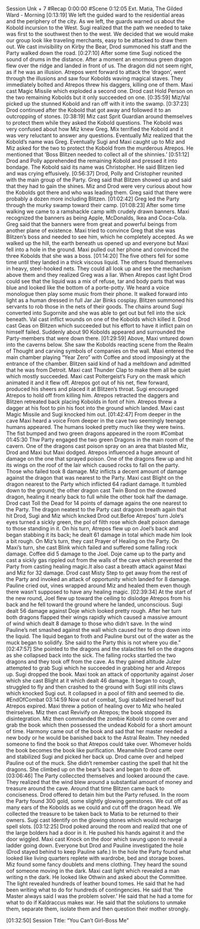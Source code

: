 Session Unk + 7
 #Recap 0:00:00 
 #Scene 0:12:05  Ext. Matia, The Gilded Ward - Morning
[0:13:19] We left the guided ward to the residential areas and the periphery of the city. As we left, the guards warned us about the Kobold incursion to the West. Sugi realized that the path we needed to take was first to the southwest then to the west. We decided that we would make our group look like traveling merchants, easy to be attacked to draw them out. We cast invisibility on Kirby the Bear, Drod summoned his staff and the Party walked down the road. 
[0:27:10] After some time Sugi noticed the sound of drums in the distance. After a moment an enormous green dragon flew over the ridge and landed in front of us. The dragon did not seem right, as if he was an illusion. Atrepos went forward to attack the ‘dragon’, went through the illusions and saw four Kobolds waving magical staves. They immediately bolted and Atrepos threw his daggers, killing one of them. Maxi cast Magic Missile which exploded a second one. Drod cast Hold Person on the two remaining Kobolds but it only succeeded on one. 
[0:35:59] Miz/Val picked up the stunned Kobold and ran off with it into the swamp. 
[0:37:23] Drod continued after the Kobold that got away and followed it to an outcropping of stones.
[0:38:19] Miz cast Sprit Guardian around themselves to protect them while they asked the Kobold questions. The Kobold was very confused about how Miz knew Greg. Mix terrified the Kobold and it was very reluctant to answer any questions. Eventually Miz realized that the Kobold’s name was Greg. Eventually Sugi and Maxi caught up to Miz and Miz asked for the two to protect the Kobold from the murderous Atrepos. He mentioned that ‘Boss Blitzen needed to collect all of the shinnies.’ 
[0:51:12] Drod and Polly apprehended the remaining Kobold and pressed it into bondage. The Kobold said its name was Christopher. He said Blitzen lied and was crying effusively.
[0:56:37] Drod, Polly and Cristopher reunited with the main group of the Party. Greg said that Blitzen showed up and said that they had to gain the shines. Miz and Drod were very curious about how the Kobolds got there and who was leading them. Greg said that there were probably a dozen more including Blitzen.
[01:02:42] Greg led the Party through the murky swamp toward their camp. 
[01:08:23] After some time walking we came to a ramshackle camp with crudely drawn banners. Maxi recognized the banners as being Apple, McDonalds, Ikea and Coca-Cola. Greg said that the banners were from great and powerful beings from another plane of existence. Maxi tried to convince Greg that she was Blitzen’s boss and needed to see him, which he completely accepted. As we walked up the hill, the earth beneath us opened up and everyone but Maxi fell into a hole in the ground. Maxi pulled out her phone and convinced the three Kobolds that she was a boss. 
[01:14:20] The five others fell for some time until they landed in a thick viscous liquid. The others found themselves in heavy, steel-hooked nets. They could all look up and see the mechanism above them and they realized Greg was a liar. When Atrepos cast light Drod could see that the liquid was a mix of refuse, tar and body parts that was blue and looked like the bottom of a porte-potty. We heard a voice monologue then play some music from their phone. It walked forward into light as a human dressed in full Jar Jar Binks cosplay. Blitzen summoned his servants to rob those in the nets of their goods. The chains around Sugi converted into Sugornite and she was able to get out but fell into the sick beneath. Val cast inflict wounds on one of the Kobolds which killed it. Drod cast Geas on Blitzen which succeeded but his effort to have it inflict pain on himself failed. Suddenly about 90 Kobolds appeared and surrounded the Party-members that were down there.
[01:29:59] Above, Maxi vntured down into the caverns below. She saw the Kobolds reacting scene from the Realm of Thought and carving symbols of companies on the wall. Maxi entered the main chamber playing “Year Zero” with Coffee and stood imposingly at the entrance of the chamber. Blitzen said kind of had a meltdown and admitted that he was from Detroit. Maxi cast Thunder Clap to make them all be quiet which mostly succeeded. Maxi cast Poltergeist’s Fury on the mask which animated it and it flew off.  Atrepos got out of his net, flew forward, produced his sheers and placed it at Blitzen’s throat. Sugi encouraged Atrepos to hold off from killing him. Atrepos retracted the daggers and Blitzen retreated back placing Kobolds in font of him. Atrepos threw a dagger at his foot to pin his foot into the ground which landed. Maxi cast Magic Missile and Sugi knocked him out.
[01:42:47] From deeper in the cave Maxi heard a voice From deeper in the cave two seemingly teenage humans appeared. The humans looked pretty much like they were twins. The fist bumped and two green dragons appeared in the room
 #Combat 01:45:30  Thw Party engaged the two green Dragons in the main room of the cavern. One of the dragons cast poison spray on an area that blasted Miz, Drod and Maxi but Maxi dodged. Atrepos influenced a huge amount of damage on the one that sprayed poison. One of the dragons flew up and hit its wings on the roof of the lair which caused rocks to fall on the party. Those who failed took 8 damage. Miz inflicts a decent amount of damage against the dragon that was nearest to the Party. Maxi cast Blight on the dragon nearest to the Party which inflicted 64 radiant damage. It tumbled down to the ground; the other dragon cast Twin Bond on the downed dragon, healing it nearly back to full while the other took half the damage. Drod cast Toll the Dead for 14 points of damage agains the one nearest to the Party. The dragon neatest to the Party cast dragoon breath again that hit Drod, Sugi and Miz which kncked Drod out.Befoe Atrepos’ turn Jole’s eyes turned a sickly green, the pol of filth rose which dealt poison damage to those standing in it. On his turn, Atrepos flew up on Joel’s back and began stabbing it its back; he dealt 61 damage in total which made him look a bit rough. On Miz’s turn, they cast Prayer of Healing on the Party. On Maxi’s turn, she cast Blink which failed and suffered some falling rock damage. Coffee did 5 damage to the Joel. Doje came up to the party and cast a sickly gas rippled out from the walls of the cave which prevented the Party from casting healing magic.It also cast a breath attack against Maxi and Miz for 32 damage. Drod cast Misty Step to get away from the rest of the Party and invoked an attack of opportunity which landed for 8 damage. Pauline cried out, vines wrapped around Miz and healed them even though there wasn’t supposed to have any healing magic. 
[02:39:34] At the start of the new round, Joel flew up toward the ceiling to dislodge Atrepos from his back and he fell toward the ground where he landed, unconscious. Sugi dealt 56 damage against Doje which looked pretty rough. After her turn both dragons flapped their wings rapidly which caused a massive amount of wind which dealt 8 damage to those who didn’t save. In the wind Pauline’s net smashed against the wall which caused her to drop down into the liquid. The liquid began to froth and Pauline burst out of the water as the muck began to solidify. She said to the Party this is not where you die.” 
[02:47:57] She pointed to the dragons and the stalactites fell on the dragons as she collapsed back into the sick. The falling rocks startled the two dragons and they took off from the cave. As they gained altitude Julzer attempted to grab Sugi which he succeeded in grabbing her and Atrepos up. Sugi dropped the book. Maxi took an attack of opportunity against Joser which she cast Blight at it which dealt 46 damage. It began to cough, struggled to fly and then crashed to the ground with Sugi still inits claws which knocked Sugi out. It collapsed in a pool of filth and seemed to die. 
 #EndOfCombat 03:14:59 Now out of combat, Sugi stabelized herself but Atrepos expired. Maxi threw a potion of healing over to Miz who healed theirselves. Miz then cast Revivify on Atrepos; the book stopped its disintegration. Miz then commanded the zombie Kobold to come over and grab the book which then possessed the undead Kobold for a short amount of time. Harmony came out of the book and sad that her master needed a new body or he would be banished back to the Astral Realm. They needed someone to find the book so that Atrepos could take over. Whomever holds the book becomes the book like purification. Meanwhile Drod came over and stabilized Sugi and picked her back up. Drod came over and helped Pauline out of the muck. She didn’t remember casting the spell that hit the dragons. She climbed up on the bear’s back and began to doze off. 
[03:06:46] The Party colleccted themselves and looked aroound the cave. They realized that the wind blew around a substantial amount of money and treasure around the cave. Around that time Blitzen came back to conciseness. Drod offered to detain him but the Party refused. In the room the Party found 300 gold, some slightly glowing gemstones. We cut off as many ears of the Kobolds as we could and cut off the dragon head. We collected the treasure to be taken back to Matia to be returned to their owners. Sugi cast Identify on the glowing stones which would recharge spell slots.
[03:12:25] Drod poked around the room and realizd that one of the large bolders had a door in it. He pushed his hands against it and the door wiggled. Maxi cast Knock on the door which swung upon to reveal a ladder going down. Everyone but Drod and Pauline investigated the hole (Drod stayed behind to keep Pauline safe.) In the hole the Party found what looked like living quarters replete with wardrobe, bed and storage boxes. Miz found some fancy doublets and mens clothing. They heard the sound oof someone moving in the dark. Maxi cast light which revealed a man writing n the dark. He looked like Othwin and asked about the Committee. The light revealed hundreds of leather bound tomes. He said that he had been writing what to do for hundreds of contingencies. He said that ‘the Master always said I was the problem solver.’ He said that he had a tome for what to do if Kaldraccus makes war. He said that the solutions to unmake them, separate them, isolate them and then question their mother strongly. 

[01:32:50] Session Title: “You Can’t Girl-Boss Me”
